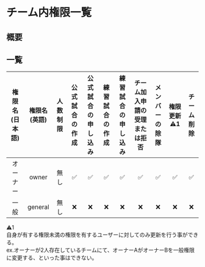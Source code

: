 # チーム内権限一覧  
## 概要  

## 一覧  

| 権限名(日本語) | 権限名(英語) | 人数制限 | 公式試合の作成 | 公式試合の申し込み | 練習試合の作成 | 練習試合の申し込み | チーム加入申請の受理または拒否 | メンバーの除隊 | 権限更新⚠️1 | チーム削除 |
| :----: | :----: | :----: | :----: | :----: | :----: | :----: | :----: | :----: | :----: | :----: |
| オーナー | owner | 無し | ✅ | ✅ | ✅ | ✅ | ✅ | ✅ | ✅ | ✅ |
| 一般 | general | 無し | ❌ | ❌ | ❌ | ❌ | ❌ | ❌ | ❌ | ❌ |
  

⚠️1  
自身が有する権限未満の権限を有するユーザーに対してのみ更新を行う事ができる。  
ex.オーナーが2人存在しているチームにて、オーナーAがオーナーBを一般権限に変更する、といった事はできない。  